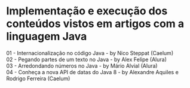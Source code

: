 # Implementação e execução dos conteúdos vistos em artigos com a linguagem Java
  01 - Internacionalização no código Java - by Nico Steppat (Caelum) <br/>
  02 - Pegando partes de um texto no Java - by Alex Felipe (Alura) <br/>
  03 - Arredondando números no Java - by Mário Alvial (Alura) <br/>
  04 - Conheça a nova API de datas do Java 8 - by Alexandre Aquiles e Rodrigo Ferreira (Caelum)
